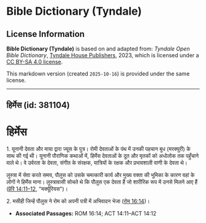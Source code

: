 # Bible Dictionary (Tyndale)

## License Information

**Bible Dictionary (Tyndale)** is based on and adapted from: _Tyndale Open Bible Dictionary_, [Tyndale House Publishers](https://tyndaleopenresources.com/), 2023, which is licensed under a [CC BY-SA 4.0 license](https://creativecommons.org/licenses/by-sa/4.0/legalcode.en).

This markdown version (created `2025-10-16`) is provided under the same license.



--------------------------------

## हिर्मेस (id: 381104)

हिर्मेस
=======

1\. यूनानी देवता और माया द्वारा ज्यूस के पुत्र। रोमी देवताओं के पंथ में उनकी पहचान बुध (मरक्युरी) के साथ की गई थी। यूनानी पौराणिक कथाओं में, हिर्मेस देवताओं के दूत और मृतकों को अधोलोक तक पहुँचाने वाले थे। वे उर्वरता के देवता, संगीत के संरक्षक, यात्रियों के रक्षक और प्रभावशाली वाणी के देवता थे।

लुस्त्रा में सेवा करते समय, पौलुस को उसके चमत्कारी कार्य और मुख्य वक्ता की भूमिका के कारण वहां के लोगों ने हिर्मेस माना। लुस्त्रावासी सोचते थे कि पौलुस एक देवता हैं जो शारीरिक रूप में उनसे मिलने आए हैं ([प्रेरि 14:11–12](https://ref.ly/Acts14:11-Acts14:12), "मर्क्यूरियस")।

2\. मसीही जिन्हें पौलुस ने रोम को अपनी पत्री में अभिवादन भेजा ([रोम 16:14](https://ref.ly/Rom16:14))।

* **Associated Passages:** ROM 16:14; ACT 14:11–ACT 14:12

